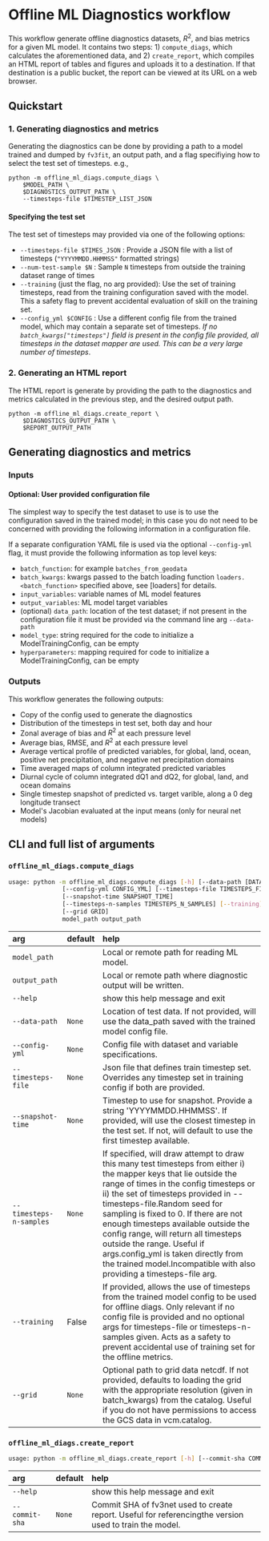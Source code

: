 # Offline ML Diagnostics workflow

This workflow generate offline diagnostics datasets, $R^2$, and bias metrics
for a given ML model. It contains two steps: 1) `compute_diags`, which calculates the
aforementioned data, and 2) `create_report`, which compiles an HTML report of tables and
figures and uploads it to a destination. If that destination is a public bucket, the report
can be viewed at its URL on a web browser.
## Quickstart

### 1. Generating diagnostics and metrics
Generating the diagnostics can be done by providing a path to a model trained and dumped by 
`fv3fit`, an output path, and a flag specifiying how to select the test set of timesteps.
e.g.,
```
python -m offline_ml_diags.compute_diags \
    $MODEL_PATH \
    $DIAGNOSTICS_OUTPUT_PATH \
    --timesteps-file $TIMESTEP_LIST_JSON
```

#### Specifying the test set
The test set of timesteps may provided via one of the following options:
- `--timesteps-file $TIMES_JSON` : Provide a JSON file with a list of timesteps 
(`"YYYYMMDD.HHMMSS"` formatted strings)
- `--num-test-sample $N` : Sample `N` timesteps from outside the training dataset
range of times
- `--training` (just the flag, no arg provided): Use the set of training timesteps, read
from the training configuration saved with the model. This a safety flag to prevent accidental 
evaluation of skill on the training set.
- `--config_yml $CONFIG` : Use a different config file from the trained model, which 
may contain a separate set of timesteps. *If no `batch_kwargs["timesteps"]` field is present in the config file provided, all timesteps in the dataset mapper are used. This can be a very large number of timesteps*.


### 2. Generating an HTML report
The HTML report is generate by providing the path to the diagnostics and metrics
calculated in the previous step, and the desired output path.
```
python -m offline_ml_diags.create_report \
    $DIAGNOSTICS_OUTPUT_PATH \
    $REPORT_OUTPUT_PATH
```

## Generating diagnostics and metrics

### Inputs
#### Optional: User provided configuration file
The simplest way to specify the test dataset to use is to use the configuration saved
in the trained model; in this case you do not need to be concerned with providing the
following information in a configuration file.

If a separate configuration YAML file is used via the optional `--config-yml` flag, it must provide
the following information as top level keys:
- `batch_function`: for example `batches_from_geodata`
- `batch_kwargs`: kwargs passed to the batch loading function `loaders.<batch_function>`
specified above, see [loaders]<link to loaders docs> for details.
- `input_variables`: variable names of ML model features
- `output_variables`: ML model target variables
- (optional) `data_path`: location of the test dataset; if not present in the configuration
file it must be provided via the command line arg `--data-path`
- `model_type`: string required for the code to initialize a ModelTrainingConfig, can be empty
- `hyperparameters`: mapping required for code to initialize a ModelTrainingConfig, can be empty

### Outputs
This workflow generates the following outputs:
- Copy of the config used to generate the diagnostics
- Distribution of the timesteps in test set, both day and hour
- Zonal average of bias and $R^2$ at each pressure level
- Average bias, RMSE, and $R^2$ at each pressure level
- Average vertical profile of predicted variables, for global, land, ocean,
positive net precipitation, and negative net precipitation domains
- Time averaged maps of column integrated predicted variables
- Diurnal cycle of column integrated dQ1 and dQ2, for global, land, and ocean domains
- Single timestep snapshot of predicted vs. target varible, along a 0 deg longitude transect
- Model's Jacobian evaluated at the input means (only for neural net models) 


## CLI and full list of arguments

### `offline_ml_diags.compute_diags`

```bash
usage: python -m offline_ml_diags.compute_diags [-h] [--data-path [DATA_PATH [DATA_PATH ...]]]
               [--config-yml CONFIG_YML] [--timesteps-file TIMESTEPS_FILE]
               [--snapshot-time SNAPSHOT_TIME]
               [--timesteps-n-samples TIMESTEPS_N_SAMPLES] [--training]
               [--grid GRID]
               model_path output_path

```

|arg|default|help|
| :--- | :--- | :--- |
|`model_path`||Local or remote path for reading ML model.|
|`output_path`||Local or remote path where diagnostic output will be written.|
|`--help`||show this help message and exit|
|`--data-path`|`None`|Location of test data. If not provided, will use the data_path saved with the trained model config file.|
|`--config-yml`|`None`|Config file with dataset and variable specifications.|
|`--timesteps-file`|`None`|Json file that defines train timestep set. Overrides any timestep set in training config if both are provided.|
|`--snapshot-time`|`None`|Timestep to use for snapshot. Provide a string 'YYYYMMDD.HHMMSS'. If provided, will use the closest timestep in the test set. If not, will default to use the first timestep available.|
|`--timesteps-n-samples`|`None`|If specified, will draw attempt to draw this many test timesteps from either i) the mapper keys that lie outside the range of times in the config timesteps or ii) the set of timesteps provided in --timesteps-file.Random seed for sampling is fixed to 0. If there are not enough timesteps available outside the config range, will return all timesteps outside the range. Useful if args.config_yml is taken directly from the trained model.Incompatible with also providing a timesteps-file arg. |
|`--training`|False|If provided, allows the use of timesteps from the trained model config to be used for offline diags. Only relevant if no config file is provided and no optional args for timesteps-file or timesteps-n-samples given. Acts as a safety to prevent accidental use of training set for the offline metrics.|
|`--grid`|`None`|Optional path to grid data netcdf. If not provided, defaults to loading the grid  with the appropriate resolution (given in batch_kwargs) from the catalog. Useful if you do not have permissions to access the GCS data in vcm.catalog.|

### `offline_ml_diags.create_report`
```bash
usage: python -m offline_ml_diags.create_report [-h] [--commit-sha COMMIT_SHA] input_path output_path

```
|arg|default|help|
| :--- | :--- | :--- |
|`--help`||show this help message and exit|
|`--commit-sha`|`None`|Commit SHA of fv3net used to create report. Useful for referencingthe version used to train the model.|

